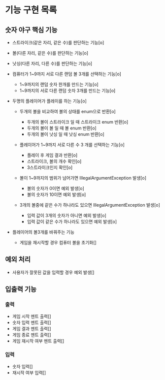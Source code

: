 # 기능 구현 목록

## 숫자 야구 핵심 기능
- 스트라이크(같은 자리, 같은 수)를 판단하는 기능[o]
- 볼(다른 자리, 같은 수)를 판단하는 기능[o]
- 낫싱(다른 자리, 다른 수)를 판단하는 기능[o]
  
- 컴퓨터가 1~9까지 서로 다른 랜덤 볼 3개를 선택하는 기능[o]
  - 1~9까지의 랜덤 숫자 한개를 만드는 기능[o]
  - 1~9까지의 서로 다른 랜덤 숫자 3개를 만드는 기능[o]
  
- 두명의 플레이어가 플레이를 하는 기능[o]
  - 두개의 볼을 비교하여 볼의 상태를 enum으로 반환[o]
    - 두개의 볼이 스트라이크 일 때 스트라이크 enum 반환[o]
    - 두개의 볼이 볼 일 때 볼 enum 반환[o]
    - 두개의 볼이 낫싱 일 때 낫싱 enum 반환[o]
  - 플레이어가 1~9까지 서로 다른 수 3 개를 선택하는 기능[o]
    - 플레이 후 게임 결과 반환[o]
    - 스트라이크, 볼의 개수 확인[o]
    - 3스트라이크인지 확인[o]

  - 볼이 1~9까지의 범위가 넘어가면 IllegalArgumentException 발생[o]
    - 볼의 숫자가 0이면 예외 발생[o]
    - 볼의 숫자가 10이면 예외 발생[o]
  - 3개의 볼중에 같은 수가 하나라도 있으면 IllegalArgumentException 발생[o]
    - 입력 값이 3개의 숫자가 아니면 예외 발생[o]
    - 입력 값이 같은 수가 하나라도 있으면 예외 발생[o]
  
- 플레이어의 볼3개를 바꿔주는 기능
  - 게임을 재시작할 경우 컴퓨터 볼을 초기화[]


## 예외 처리
- 사용자가 잘못된 값을 입력할 경우 예외 발생[]


## 입출력 기능
### 출력
- 게임 시작 멘트 출력[]
- 숫자 입력 멘트 출력[]
- 게임 결과 멘트 출력[]
- 게임 종료 멘트 출력[]
- 게임 재시작 여부 멘트 출력[]

### 입력
- 숫자 입력[]
- 재시작 여부 입력[]
